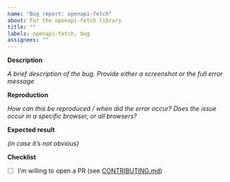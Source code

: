 ```yaml
---
name: "Bug report: openapi-fetch"
about: For the openapi-fetch library
title: ""
labels: openapi-fetch, bug
assignees: ""
---
```


**Description**

_A brief description of the bug. Provide either a screenshot or the full error message_

**Reproduction**

_How can this be reproduced / when did the error occur? Does the issue occur in a specific browser, or all browsers?_

**Expected result**

_(in case it’s not obvious)_

**Checklist**

- [ ] I’m willing to open a PR (see [CONTRIBUTING.md](https://github.com/drwpow/openapi-fetch/blob/main/CONTRIBUTING.md))
